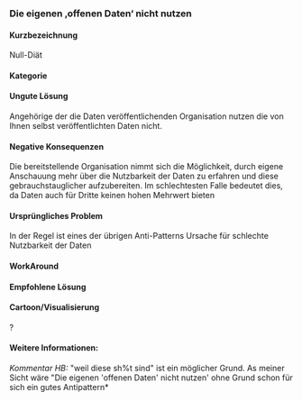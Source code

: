 ### Die eigenen ‚offenen Daten‘ nicht nutzen

####  Kurzbezeichnung
Null-Diät

####  Kategorie


####  Ungute Lösung
Angehörige der die Daten veröffentlichenden Organisation nutzen die von Ihnen selbst veröffentlichten Daten nicht. 

####  Negative Konsequenzen
Die bereitstellende Organisation nimmt sich die Möglichkeit, durch eigene Anschauung mehr über die Nutzbarkeit der Daten zu erfahren und diese gebrauchstauglicher aufzubereiten. Im schlechtesten Falle bedeutet dies, da Daten auch für Dritte keinen hohen Mehrwert bieten

####  Ursprüngliches Problem
In der Regel ist eines der übrigen Anti-Patterns Ursache für schlechte Nutzbarkeit der Daten 

####  WorkAround


####  Empfohlene Lösung


####  Cartoon/Visualisierung
?

#### Weitere Informationen:

*Kommentar HB:* "weil diese sh%t sind" ist ein möglicher Grund. As meiner Sicht wäre "Die eigenen 'offenen Daten' nicht nutzen' ohne Grund schon für sich ein gutes Antipattern*